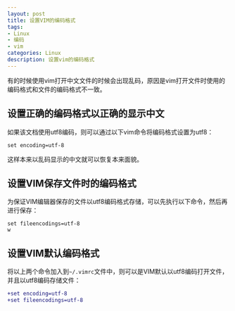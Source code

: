 ```yaml
---
layout: post
title: 设置VIM的编码格式
tags:
- Linux
- 编码
- vim
categories: Linux
description: 设置vim的编码格式
---
```


有的时候使用vim打开中文文件的时候会出现乱码，原因是vim打开文件时使用的编码格式和文件的编码格式不一致。

## 设置正确的编码格式以正确的显示中文

如果该文档使用utf8编码，则可以通过以下vim命令将编码格式设置为utf8：
```vim
set encoding=utf-8
```
这样本来以乱码显示的中文就可以恢复本来面貌。

## 设置VIM保存文件时的编码格式

为保证VIM编辑器保存的文件以utf8编码格式存储，可以先执行以下命令，然后再进行保存：
```vim
set fileencodings=utf-8
w
```

## 设置VIM默认编码格式

将以上两个命令加入到`~/.vimrc`文件中，则可以是VIM默认以utf8编码打开文件，并且以utf8编码存储文件：
```diff
+set encoding=utf-8
+set fileencodings=utf-8
```
